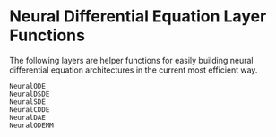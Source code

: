 # Neural Differential Equation Layer Functions

The following layers are helper functions for easily building neural differential
equation architectures in the current most efficient way.

```@docs
NeuralODE
NeuralDSDE
NeuralSDE
NeuralCDDE
NeuralDAE
NeuralODEMM
```
